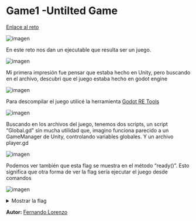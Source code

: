 # Game1 -Untilted Game

[Enlace al reto](https://kashictf.iitbhucybersec.in/challenges#Game%201%20-%20Untitled%20Game-20)

![imagen](https://github.com/user-attachments/assets/3d21ca30-dd2e-4e69-8e6a-d71c0c40a889)

En este reto nos dan un ejecutable que resulta ser un juego.

![imagen](https://github.com/user-attachments/assets/1d2cd074-9a00-4610-9e50-e8e352551d18)

Mi primera impresión fue pensar que estaba hecho en Unity, pero buscando en el archivo, descubrí que el juego estaba hecho en godot engine

![imagen](https://github.com/user-attachments/assets/0f364b75-c239-46e0-a4f6-53dec5e9dde1)

Para descompilar el juego utilicé la herramienta [Godot RE Tools](https://github.com/GDRETools/gdsdecomp/tree/master)

![imagen](https://github.com/user-attachments/assets/6113f864-7280-4ef7-aa06-f72570eaae7b)

Buscando en los archivos del juego, tenemos dos scripts, un script “Global.gd”  sin mucha utilidad que, imagino funciona parecido a un GameManager de Unity, controlando variables globales.
Y un archivo player.gd

![imagen](https://github.com/user-attachments/assets/be3e3b94-aaaa-4683-8de7-3b34b026aa3e)

Podemos ver también que esta flag se muestra en el método “ready()”. Esto significa que otra forma de ver la flag sería ejecutar el juego desde comandos

![imagen](https://github.com/user-attachments/assets/9a539e19-db67-4a8c-900d-72ec8244841e)

<details>
  <summary>Mostrar la flag</summary>
KashiCTF{N07_1N_7H3_G4M3}
</details>

**Autor:** [Fernando Lorenzo](https://github.com/Fernandolv123)
